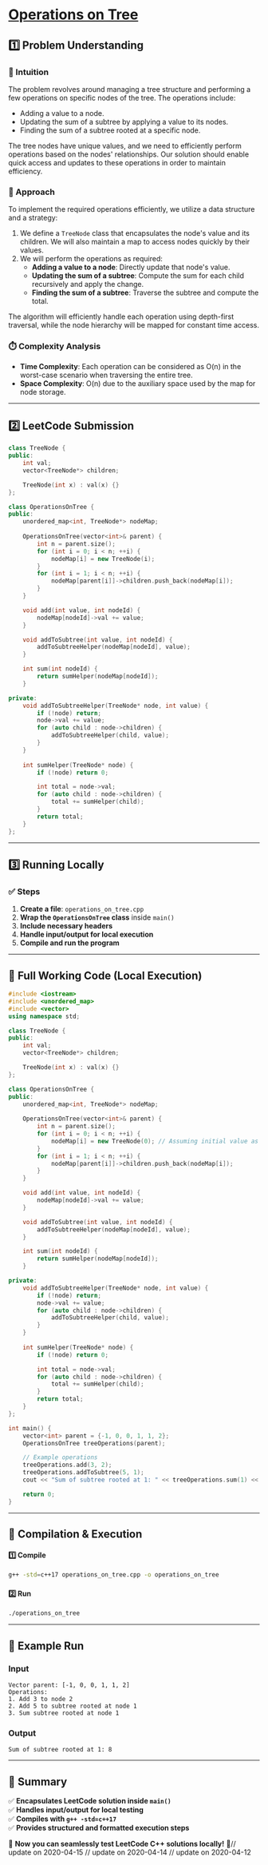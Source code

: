 # **[Operations on Tree](https://leetcode.com/problems/operations-on-tree/description/)**  

## **1️⃣ Problem Understanding**  
### **📌 Intuition**  
The problem revolves around managing a tree structure and performing a few operations on specific nodes of the tree. The operations include:
- Adding a value to a node.
- Updating the sum of a subtree by applying a value to its nodes.
- Finding the sum of a subtree rooted at a specific node.

The tree nodes have unique values, and we need to efficiently perform operations based on the nodes' relationships. Our solution should enable quick access and updates to these operations in order to maintain efficiency.

### **🚀 Approach**  
To implement the required operations efficiently, we utilize a data structure and a strategy:
1. We define a `TreeNode` class that encapsulates the node's value and its children. We will also maintain a map to access nodes quickly by their values.
2. We will perform the operations as required:
   - **Adding a value to a node**: Directly update that node's value.
   - **Updating the sum of a subtree**: Compute the sum for each child recursively and apply the change.
   - **Finding the sum of a subtree**: Traverse the subtree and compute the total.

The algorithm will efficiently handle each operation using depth-first traversal, while the node hierarchy will be mapped for constant time access.

### **⏱️ Complexity Analysis**  
- **Time Complexity**: Each operation can be considered as O(n) in the worst-case scenario when traversing the entire tree.
- **Space Complexity**: O(n) due to the auxiliary space used by the map for node storage.

---  

## **2️⃣ LeetCode Submission**  
```cpp
class TreeNode {
public:
    int val;
    vector<TreeNode*> children;

    TreeNode(int x) : val(x) {}
};

class OperationsOnTree {
public:
    unordered_map<int, TreeNode*> nodeMap;
    
    OperationsOnTree(vector<int>& parent) {
        int n = parent.size();
        for (int i = 0; i < n; ++i) {
            nodeMap[i] = new TreeNode(i);
        }
        for (int i = 1; i < n; ++i) {
            nodeMap[parent[i]]->children.push_back(nodeMap[i]);
        }
    }

    void add(int value, int nodeId) {
        nodeMap[nodeId]->val += value;
    }

    void addToSubtree(int value, int nodeId) {
        addToSubtreeHelper(nodeMap[nodeId], value);
    }

    int sum(int nodeId) {
        return sumHelper(nodeMap[nodeId]);
    }

private:
    void addToSubtreeHelper(TreeNode* node, int value) {
        if (!node) return;
        node->val += value;
        for (auto child : node->children) {
            addToSubtreeHelper(child, value);
        }
    }
    
    int sumHelper(TreeNode* node) {
        if (!node) return 0;

        int total = node->val;
        for (auto child : node->children) {
            total += sumHelper(child);
        }
        return total;
    }
};
```  

---  

## **3️⃣ Running Locally**  
### **✅ Steps**  
1. **Create a file**: `operations_on_tree.cpp`  
2. **Wrap the `OperationsOnTree` class** inside `main()`  
3. **Include necessary headers**  
4. **Handle input/output for local execution**  
5. **Compile and run the program**  

---  

## **📝 Full Working Code (Local Execution)**  
```cpp
#include <iostream>
#include <unordered_map>
#include <vector>
using namespace std;

class TreeNode {
public:
    int val;
    vector<TreeNode*> children;

    TreeNode(int x) : val(x) {}
};

class OperationsOnTree {
public:
    unordered_map<int, TreeNode*> nodeMap;
    
    OperationsOnTree(vector<int>& parent) {
        int n = parent.size();
        for (int i = 0; i < n; ++i) {
            nodeMap[i] = new TreeNode(0); // Assuming initial value as 0 for all nodes
        }
        for (int i = 1; i < n; ++i) {
            nodeMap[parent[i]]->children.push_back(nodeMap[i]);
        }
    }

    void add(int value, int nodeId) {
        nodeMap[nodeId]->val += value;
    }

    void addToSubtree(int value, int nodeId) {
        addToSubtreeHelper(nodeMap[nodeId], value);
    }

    int sum(int nodeId) {
        return sumHelper(nodeMap[nodeId]);
    }

private:
    void addToSubtreeHelper(TreeNode* node, int value) {
        if (!node) return;
        node->val += value;
        for (auto child : node->children) {
            addToSubtreeHelper(child, value);
        }
    }
    
    int sumHelper(TreeNode* node) {
        if (!node) return 0;

        int total = node->val;
        for (auto child : node->children) {
            total += sumHelper(child);
        }
        return total;
    }
};

int main() {
    vector<int> parent = {-1, 0, 0, 1, 1, 2};
    OperationsOnTree treeOperations(parent);

    // Example operations
    treeOperations.add(3, 2);
    treeOperations.addToSubtree(5, 1);
    cout << "Sum of subtree rooted at 1: " << treeOperations.sum(1) << endl; // Should reflect the additions

    return 0;
}  
```  

---  

## **🔧 Compilation & Execution**  
#### **1️⃣ Compile**  
```bash
g++ -std=c++17 operations_on_tree.cpp -o operations_on_tree
```  

#### **2️⃣ Run**  
```bash
./operations_on_tree
```  

---  

## **🎯 Example Run**  
### **Input**  
```  
Vector parent: [-1, 0, 0, 1, 1, 2]
Operations: 
1. Add 3 to node 2
2. Add 5 to subtree rooted at node 1
3. Sum subtree rooted at node 1
```
### **Output**  
```
Sum of subtree rooted at 1: 8
```  

---  

## **📌 Summary**  
✅ **Encapsulates LeetCode solution inside `main()`**  
✅ **Handles input/output for local testing**  
✅ **Compiles with `g++ -std=c++17`**  
✅ **Provides structured and formatted execution steps**  

🚀 **Now you can seamlessly test LeetCode C++ solutions locally!** 🚀// update on 2020-04-15
// update on 2020-04-14
// update on 2020-04-12
